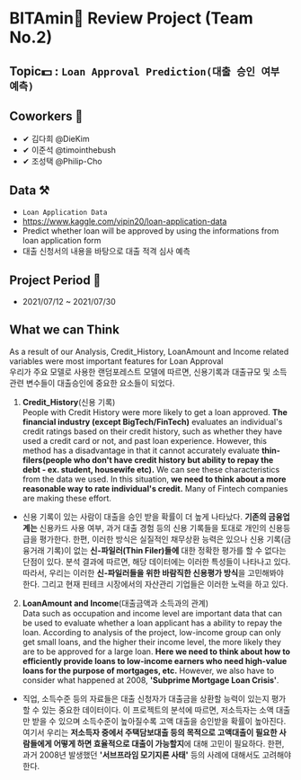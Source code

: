# BITAmin💊 Review Project (Team No.2)
## Topic💵 : `Loan Approval Prediction(대출 승인 여부 예측)`

## Coworkers 🎈
- ✔ 김다희 @DieKim
- ✔ 이준석 @timointhebush
- ✔ 조성택 @Philip-Cho

## Data ⚒
- `Loan Application Data`
- https://www.kaggle.com/vipin20/loan-application-data
- Predict whether loan will be approved by using the informations from loan application form
- 대출 신청서의 내용을 바탕으로 대출 적격 심사 예측

## Project Period 📄
- 2021/07/12 ~ 2021/07/30

## What we can Think
As a result of our Analysis, Credit_History, LoanAmount and Income related variables were most important features for Loan Approval<br/>
우리가 주요 모델로 사용한 랜덤포레스트 모델에 따르면, 신용기록과 대출규모 및 소득 관련 변수들이 대출승인에 중요한 요소들이 되었다. 
 
1. **Credit_History**(신용 기록)<br/>
People with Credit History were more likely to get a loan approved. **The financial industry (except BigTech/FinTech)** evaluates an individual's credit ratings based on their credit history, such as whether they have used a credit card or not, and past loan experience. However, this method has a disadvantage in that it cannot accurately evaluate **thin-filers(people who don't have credit history but ability to repay the debt - ex. student, housewife etc).** We can see these characteristics from the data we used. In this situation, **we need to think about a more reasonable way to rate individual's credit.** Many of Fintech companies are making these effort.


- 신용 기록이 있는 사람이 대출을 승인 받을 확률이 더 높게 나타났다. **기존의 금융업계는** 신용카드 사용 여부, 과거 대출 경험 등의 신용 기록들을 토대로 개인의 신용등급을 평가한다. 한편, 이러한 방식은 실질적인 채무상환 능력은 있으나 신용 기록(금융거래 기록)이 없는 **신-파일러(Thin Filer)들에** 대한 정확한 평가를 할 수 없다는 단점이 있다. 분석 결과에 따르면, 해당 데이터에는 이러한 특성들이 나타나고 있다. 따라서, 우리는 이러한 **신-파일러들을 위한 바람직한 신용평가 방식**을 고민해봐야 한다. 그리고 현재 핀테크 시장에서의 자산관리 기업들은 이러한 노력을 하고 있다.  


2. **LoanAmount and Income**(대출금액과 소득과의 관계)<br/>
Data such as occupation and income level are important data that can be used to evaluate whether a loan applicant has a ability to repay the loan. According to analysis of the project, low-income group can only get small loans, and the higher their income level, the more likely they are to be approved for a large loan. **Here we need to think about how to efficiently provide loans to low-income earners who need high-value loans for the purpose of mortgages, etc.** However, we also have to consider what happened at 2008, **'Subprime Mortgage Loan Crisis'**.


- 직업, 소득수준 등의 자료들은 대출 신청자가 대출금을 상환할 능력이 있는지 평가할 수 있는 중요한 데이터이다. 이 프로젝트의 분석에 따르면, 저소득자는 소액 대출만 받을 수 있으며 소득수준이 높아질수록 고액 대출을 승인받을 확률이 높아진다. 여기서 우리는 **저소득자 중에서 주택담보대출 등의 목적으로 고액대출이 필요한 사람들에게 어떻게 하면 효율적으로 대출이 가능할지**에 대해 고민이 필요하다. 한편, 과거 2008년 발생했던 **'서브프라임 모기지론 사태'** 등의 사례에 대해서도 고려해야 한다.
